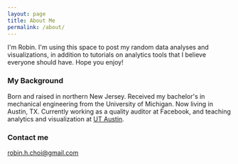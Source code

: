 ```yaml
---
layout: page
title: About Me
permalink: /about/
---
```


I'm Robin. I'm using this space to post my random data analyses and visualizations, in addition to tutorials on analytics tools that I believe everyone should have. Hope you enjoy!

### My Background

Born and raised in northern New Jersey. Received my bachelor's in mechanical engineering from the University of Michigan. Now living in Austin, TX. Currently working as a quality auditor at Facebook, and teaching analytics and visualization at [UT Austin](https://techbootcamps.extendedcampus.utexas.edu/data/).

### Contact me

[robin.h.choi@gmail.com](mailto:robin.h.choi@gmail.com)
